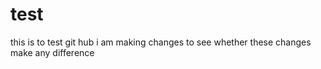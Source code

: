 # test
this is to test git hub
i am  making changes to see whether these changes make any difference
